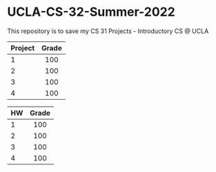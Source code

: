 # UCLA-CS-32-Summer-2022

This repository is to save my CS 31 Projects - Introductory CS @ UCLA

| Project | Grade         |   
| ------- |:-------------:|
| 1       | 100           |
| 2       | 100           |
| 3       | 100           |
| 4       | 100           |


| HW      | Grade         |  
| ------- |:-------------:|
| 1       | 100           |
| 2       | 100           |
| 3       | 100           |
| 4       | 100           |
